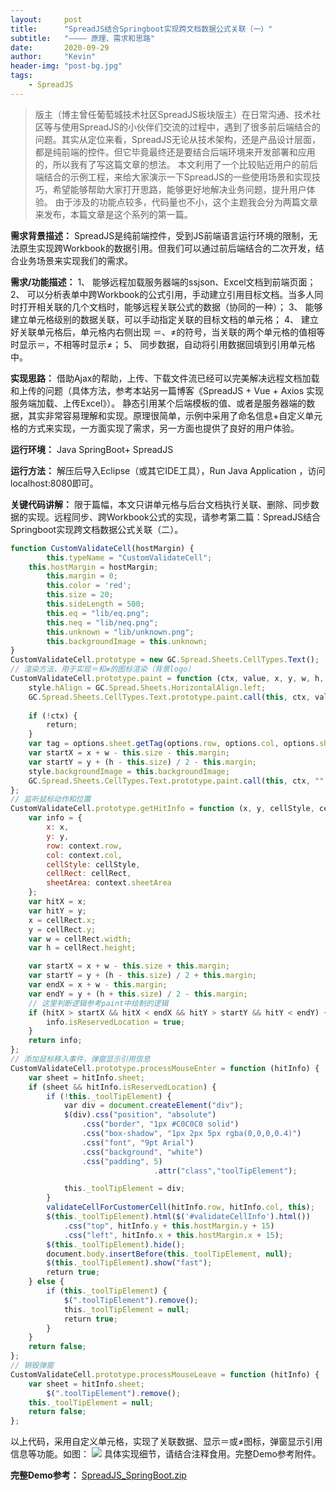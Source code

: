 ```yaml
---
layout:     post
title:      "SpreadJS结合Springboot实现跨文档数据公式关联（一）"
subtitle:   "———— 原理、需求和思路"
date:       2020-09-29
author:     "Kevin"
header-img: "post-bg.jpg"
tags:
    - SpreadJS
---
```


> 版主（博主曾任葡萄城技术社区SpreadJS板块版主）在日常沟通、技术社区等与使用SpreadJS的小伙伴们交流的过程中，遇到了很多前后端结合的问题。其实从定位来看，SpreadJS无论从技术架构，还是产品设计层面，都是纯前端的控件。但它毕竟最终还是要结合后端环境来开发部署和应用的，所以我有了写这篇文章的想法。
> 本文利用了一个比较贴近用户的前后端结合的示例工程，来给大家演示一下SpreadJS的一些使用场景和实现技巧，希望能够帮助大家打开思路，能够更好地解决业务问题，提升用户体验。
> 由于涉及的功能点较多，代码量也不小，这个主题我会分为两篇文章来发布，本篇文章是这个系列的第一篇。

**需求背景描述：**
SpreadJS是纯前端控件，受到JS前端语言运行环境的限制，无法原生实现跨Workbook的数据引用。但我们可以通过前后端结合的二次开发，结合业务场景来实现我们的需求。

**需求/功能描述：**
1、 能够远程加载服务器端的ssjson、Excel文档到前端页面；
2、 可以分析表单中跨Workbook的公式引用，手动建立引用目标文档。当多人同时打开相关联的几个文档时，能够远程关联公式的数据（协同的一种）；
3、 能够建立单元格级别的数据关联，可以手动指定关联的目标文档的单元格；
4、 建立好关联单元格后，单元格内右侧出现 ＝、≠的符号，当关联的两个单元格的值相等时显示＝，不相等时显示≠；
5、 同步数据，自动将引用数据回填到引用单元格中。

**实现思路：**
借助Ajax的帮助，上传、下载文件流已经可以完美解决远程文档加载和上传的问题（具体方法，参考本站另一篇博客《SpreadJS + Vue + Axios 实现服务端加载、上传Excel》）。
静态引用某个后端模板的值、或者是服务器端的数据，其实非常容易理解和实现。原理很简单，示例中采用了命名信息+自定义单元格的方式来实现，一方面实现了需求，另一方面也提供了良好的用户体验。

**运行环境：**
Java SpringBoot+ SpreadJS

**运行方法：**
解压后导入Eclipse（或其它IDE工具），Run Java Application ，访问localhost:8080即可。

**关键代码讲解：**
限于篇幅，本文只讲单元格与后台文档执行关联、删除、同步数据的实现。远程同步、跨Workbook公式的实现，请参考第二篇：SpreadJS结合Springboot实现跨文档数据公式关联（二）。
```js
function CustomValidateCell(hostMargin) {
        this.typeName = "CustomValidateCell";
    this.hostMargin = hostMargin;
        this.margin = 0;
        this.color = 'red';
        this.size = 20;
        this.sideLength = 500;
        this.eq = "lib/eq.png";
        this.neq = "lib/neq.png";
        this.unknown = "lib/unknown.png";
        this.backgroundImage = this.unknown;
}
CustomValidateCell.prototype = new GC.Spread.Sheets.CellTypes.Text();
// 渲染方法，用于实现＝和≠的图标渲染（背景logo）
CustomValidateCell.prototype.paint = function (ctx, value, x, y, w, h, style, options) {
    style.hAlign = GC.Spread.Sheets.HorizontalAlign.left;
    GC.Spread.Sheets.CellTypes.Text.prototype.paint.call(this, ctx, value, x, y, w, h, style, options);
        
    if (!ctx) {
        return;
    }
    var tag = options.sheet.getTag(options.row, options.col, options.sheetArea);
    var startX = x + w - this.size - this.margin;
    var startY = y + (h - this.size) / 2 - this.margin;
    style.backgroundImage = this.backgroundImage;
    GC.Spread.Sheets.CellTypes.Text.prototype.paint.call(this, ctx, "", startX, startY, this.size, this.size, style, options);
};
// 监听鼠标动作和位置
CustomValidateCell.prototype.getHitInfo = function (x, y, cellStyle, cellRect, context) {
    var info = {
        x: x,
        y: y,
        row: context.row,
        col: context.col,
        cellStyle: cellStyle,
        cellRect: cellRect,
        sheetArea: context.sheetArea
    };
    var hitX = x;
    var hitY = y;
    x = cellRect.x;
    y = cellRect.y;
    var w = cellRect.width;
    var h = cellRect.height;

    var startX = x + w - this.size + this.margin;
    var startY = y + (h - this.size) / 2 + this.margin;
    var endX = x + w - this.margin;
    var endY = y + (h + this.size) / 2 - this.margin;
    // 这里判断逻辑参考paint中绘制的逻辑
    if (hitX > startX && hitX < endX && hitY > startY && hitY < endY) {
        info.isReservedLocation = true;
    }
    return info;
};
// 添加鼠标移入事件，弹窗显示引用信息
CustomValidateCell.prototype.processMouseEnter = function (hitInfo) {
    var sheet = hitInfo.sheet;
    if (sheet && hitInfo.isReservedLocation) {
        if (!this._toolTipElement) {
            var div = document.createElement("div");
            $(div).css("position", "absolute")
                .css("border", "1px #C0C0C0 solid")
                .css("box-shadow", "1px 2px 5px rgba(0,0,0,0.4)")
                .css("font", "9pt Arial")
                .css("background", "white")
                .css("padding", 5)
                                .attr("class","toolTipElement");

            this._toolTipElement = div;
        }
        validateCellForCustomerCell(hitInfo.row, hitInfo.col, this);
        $(this._toolTipElement).html($('#validateCellInfo').html())
            .css("top", hitInfo.y + this.hostMargin.y + 15)
            .css("left", hitInfo.x + this.hostMargin.x + 15);
        $(this._toolTipElement).hide();
        document.body.insertBefore(this._toolTipElement, null);
        $(this._toolTipElement).show("fast");
        return true;
    } else {
        if (this._toolTipElement) {
            $(".toolTipElement").remove();
            this._toolTipElement = null;
            return true;
        }
    }
    return false;
};
// 销毁弹窗
CustomValidateCell.prototype.processMouseLeave = function (hitInfo) {
    var sheet = hitInfo.sheet;
        $(".toolTipElement").remove();
    this._toolTipElement = null;
    return false;
};
```

以上代码，采用自定义单元格，实现了关联数据、显示＝或≠图标，弹窗显示引用信息等功能。如图：
![](001.png)
具体实现细节，请结合注释食用。完整Demo参考附件。

**完整Demo参考：**
[SpreadJS_SpringBoot.zip](SpreadJS_SpringBoot.zip)
